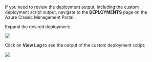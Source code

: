 If you need to review the deployment output, including the custom deployment script output, navigate to the  **DEPLOYMENTS** page on the Azure Classic Management Portal.

Expand the desired deployment:

![](./media/web-sites-python-troubleshoot-deployment/portal-deployment-history.png)

Click on **View Log** to see the output of the custom deployment script:

![](./media/web-sites-python-troubleshoot-deployment/portal-deployment-log.png)
